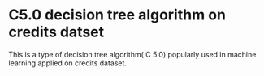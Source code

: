 # C5.0 decision tree algorithm on credits datset
 This is a type of decision tree algorithm( C 5.0) popularly used in machine learning applied on credits dataset.
